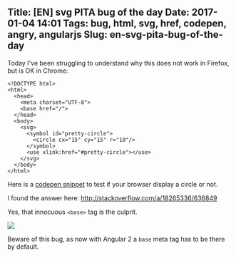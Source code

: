 Title: [EN] svg PITA bug of the day
Date: 2017-01-04 14:01
Tags: bug, html, svg, href, codepen, angry, angularjs
Slug: en-svg-pita-bug-of-the-day
---
Today I've been struggling to understand why this does not work in Firefox, but is OK in Chrome:
```
<!DOCTYPE html>
<html>
  <head>
    <meta charset="UTF-8">
    <base href="/">
  </head>
  <body>
    <svg>
      <symbol id="pretty-circle">
        <circle cx="15" cy="15" r="10"/>
      </symbol>
      <use xlink:href="#pretty-circle"></use>
    </svg>
  </body>
</html>
```
Here is a [codepen snippet](http://codepen.io/anon/pen/WRNqxg) to test if your browser display a circle or not.

I found the answer here: http://stackoverflow.com/a/18265336/636849

Yes, that innocuous `<base>` tag is the culprit.

<img src="/lucas/wwcb/photos/angry-must-resist.jpeg">

Beware of this bug, as now with Angular 2 a `base` meta tag has to be there by default.